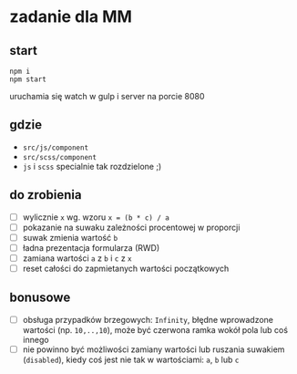 # zadanie dla MM

## start

```
npm i
npm start
```

uruchamia się watch w gulp i server na porcie 8080

## gdzie 
* `src/js/component`
* `src/scss/component`
* `js` i `scss` specialnie tak rozdzielone ;)

## do zrobienia

* [ ] wylicznie `x` wg. wzoru `x = (b * c) / a`
* [ ] pokazanie na suwaku zależności procentowej w proporcji
* [ ] suwak zmienia wartość `b`
* [ ] ładna prezentacja formularza (RWD)
* [ ] zamiana wartości `a` z `b` i `c` z `x`
* [ ] reset całości do zapmietanych wartości początkowych

## bonusowe

* [ ] obsługa przypadków brzegowych: `Infinity`, błędne wprowadzone wartości (np. `10,..,10`), może być czerwona ramka wokół pola lub coś innego
* [ ] nie powinno być możliwości zamiany wartości lub ruszania suwakiem (`disabled`), kiedy coś jest nie tak w wartościami: `a`, `b` lub `c`
